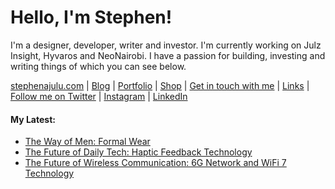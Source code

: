   <!-- Hello there! Feel free to make this your own but kindly don't use my data. Attributions are welcomed & appreciated --> 

# Hello, I'm Stephen!

I'm a designer, developer, writer and investor. I'm currently working on Julz Insight, Hyvaros and NeoNairobi. I have a passion for building, investing and writing things of which you can see below.

[stephenajulu.com](https://stephenajulu.com) | [Blog](https://stephenajulu.com/blog) | [Portfolio](https://stephenajulu.com/portfolio) | [Shop](https://stephenajulu.com/store) | [Get in touch with me](https://stephenajulu.com/contact) | [Links](https://stephenajulu.com/links) | [Follow me on Twitter](https://twitter.com/stephenajulu) | [Instagram](https://instagram.com/stephenajulu) | [LinkedIn](https://linkedin.com/in/stephenajulu)

#### My Latest:

<!-- BLOG-POST-LIST:START -->
- [The Way of Men: Formal Wear](https://stephenajulu.com/blog/the-way-of-men-formal-wear/)
- [The Future of Daily Tech: Haptic Feedback Technology](https://stephenajulu.com/blog/the-future-of-daily-tech-haptic-feedback-technology/)
- [The Future of Wireless Communication: 6G Network and WiFi 7 Technology](https://stephenajulu.com/blog/the-future-of-wireless-communication-6g-network-and-wifi-7-technology/)
<!-- BLOG-POST-LIST:END -->

